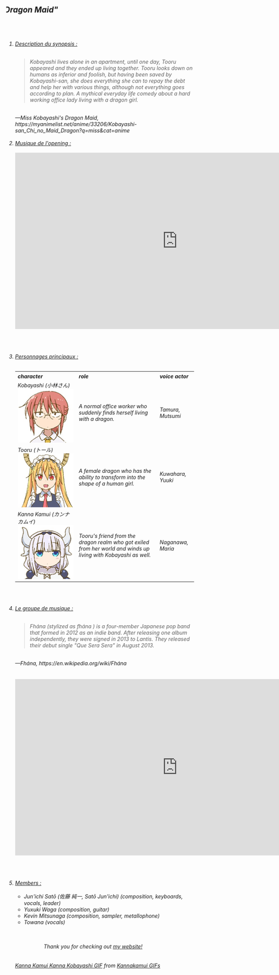 

<link rel="icon" href="https://clipartart.com/images/free-clipart-cat-face-6.png">

<html>
<body>

<head>
    <title>weeb weeb</title>
    <meta charset="utf-8">
    <link rel="stylesheet" type="text/css" href="oui.css">
</head>

<header> <br> <h1> </h1> </header>

<nav> <i> <h2> 
    <br>
    <marquee behavior="scroll" direction="right">Présentation en franglais de l'anime "Miss Kobayashi's Dragon Maid" </marquee>
 </h2> 
 
<section>

<br> <br>
<ol> <li>
<u> Description du synopsis : </u>
<br> <br>
    
<blockquote cite= "https://myanimelist.net/anime/33206/Kobayashi-san_Chi_no_Maid_Dragon?q=miss" target="_blank">
    <p> Kobayashi lives alone in an apartment, until one day, Tooru appeared and they ended up living together. 
    Tooru looks down on humans as inferior and foolish, but having been saved by Kobayashi-san, 
    she does everything she can to repay the debt and help her with various things, although not everything goes according to plan.
    A mythical everyday life comedy about a hard working office lady living with a dragon girl.</p>
</blockquote> 

<br>
   <footer>—Miss Kobayashi's Dragon Maid, https://myanimelist.net/anime/33206/Kobayashi-san_Chi_no_Maid_Dragon?q=miss&cat=anime <cite>
  
<br> 

<br>
<li> <u> Musique de l'opening : </u>
<br> 

<br>
<iframe width="870" height="472" src="https://www.youtube.com/embed/7A4IlwuuyyI" frameborder="0" 
 allow="accelerometer; autoplay; encrypted-media; gyroscope; picture-in-picture" allowfullscreen></iframe>
<br>

<br> <br>
<li> <u> Personnages principaux : </u>
<br> 

<br> 
<table style="width:100%">
  <tr>
    <th>character</th>
    <th>role</th>
    <th>voice actor</th>
  </tr>  
  
  <tr>
    <td>Kobayashi (小林さん) 
    <a class="kobayashi.png" data-lightbox="kobayashi.png" 
    href="kobayashi.png"><img class="example-image" 
    src="kobayashi.png"></a> 
    </td>
 </td> 
    <td>A normal office worker who suddenly finds herself living with a dragon.</td>
    <td>Tamura, Mutsumi</td>
  </tr>
 
  <tr>
    <td>Tooru (トール) 
    <a class="tohru.png" data-lightbox="tohru.png" 
    href="tohru.png"><img class="example-image" 
    src="tohru.png"></a> 
    </td>
</td>
    <td>A female dragon who has the ability to transform into the shape of a human girl. </td>
    <td>Kuwahara, Yuuki</td>
  </tr>
  
  <tr>
    <td>Kanna Kamui (カンナカムイ)
    <a class="kanna.png" data-lightbox="kanna.png" 
    href="kanna.png"><img class="example-image"  
    src="kanna.png"></a> 
    </td>
    <td>Tooru's friend from the dragon realm who got exiled from her world and winds up living with Kobayashi as well.</td>
    <td>Naganawa, Maria</td>
  </tr>
</table>

<br> <br>
<li> <u> Le groupe de musique : </u> 
<br> <br>

<blockquote cite= "https://en.wikipedia.org/wiki/Fhána">
    <p>Fhána (stylized as fhána ) is a four-member Japanese pop band that formed in 2012 as an indie band. 
    After releasing one album independently, they were signed in 2013 to Lantis. 
    They released their debut single "Que Sera Sera" in August 2013.</p>
</blockquote> 

<br>
    <footer>—Fhána, https://en.wikipedia.org/wiki/Fhána <cite></cite></footer>
<br> 

<br>
<iframe width="870" height="472" src="https://www.youtube.com/embed/maKok2RItxM" frameborder="0" 
 allow="accelerometer; autoplay; encrypted-media; gyroscope; picture-in-picture" allowfullscreen></iframe>
<br> 

<br> <br>
<li> <u> Members : </u>
<br> <br>

<ul><li>Jun'ichi Satō (佐藤 純一, Satō Jun'ichi) (composition, keyboards, vocals, leader)</li>
    <li>Yuxuki Waga (composition, guitar)</li>
    <li>Kevin Mitsunaga (composition, sampler, metallophone)</li>
    <li>Towana (vocals)
</li></ul>


<br> <br>
<marquee behavior="alternate">
    <article> <i> Thank you for checking out 
    <a href="weeb weeb.html"
    target="_blank">my website!</a> 
    </i> </article>
</marquee>
<br> <br>

<div class="tenor-gif-embed" data-postid="16145976" data-share-method="host" data-width="100%" data-aspect-ratio="1.7978339350180503">
<a href="https://tenor.com/view/kanna-kamui-kanna-kobayashi-miss-kobayashis-dragon-maid-kobayashi-san-chi-no-maid-dragon-anime-gif-16145976">
Kanna Kamui Kanna Kobayashi GIF</a> from <a href="https://tenor.com/search/kannakamui-gifs">
Kannakamui GIFs</a></div><script type="text/javascript" async src="https://tenor.com/embed.js"></script>


